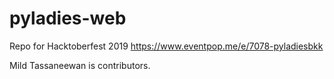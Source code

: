 # pyladies-web

Repo for Hacktoberfest 2019 https://www.eventpop.me/e/7078-pyladiesbkk

Mild Tassaneewan is contributors.
